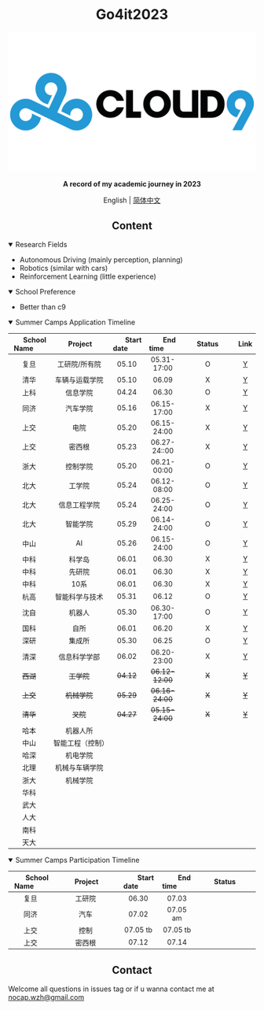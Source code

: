 
# <div align="center">Go4it2023</div>

<div align="center">
    <!-- an image which can properly describe this repository -->
    <!-- images are stored under .github/images -->
    <img src=".github/imgs/c9.png" width="600">
    <p><b>
        A record of my academic journey in 2023
    </b></p>

English | [简体中文](.github/README_cn.md)

</div>

## <div align="center">Content</div>

<details open>
<summary>Research Fields</summary>

- Autonomous Driving (mainly perception, planning)
- Robotics (similar with cars)
- Reinforcement Learning (little experience)
</details>

<details open>
<summary>School Preference</summary>

- Better than c9
</details>

<details open>
<summary>Summer Camps Application Timeline</summary>
<center>

|&nbsp;&nbsp;&nbsp;&nbsp;&nbsp;&nbsp;School Name&nbsp;&nbsp;&nbsp;&nbsp;&nbsp;&nbsp;|&nbsp;&nbsp;&nbsp;&nbsp;&nbsp;&nbsp;&nbsp;&nbsp;Project&nbsp;&nbsp;&nbsp;&nbsp;&nbsp;&nbsp;&nbsp;|&nbsp;&nbsp;&nbsp;&nbsp;&nbsp;&nbsp;&nbsp;Start date&nbsp;&nbsp;&nbsp;&nbsp;&nbsp;&nbsp;&nbsp;|&nbsp;&nbsp;&nbsp;&nbsp;&nbsp;&nbsp;&nbsp;End time&nbsp;&nbsp;&nbsp;&nbsp;&nbsp;&nbsp;&nbsp;|&nbsp;&nbsp;&nbsp;&nbsp;&nbsp;&nbsp;&nbsp;Status&nbsp;&nbsp;&nbsp;&nbsp;&nbsp;&nbsp;&nbsp;|Link|
|:-:|:-:|:-:|:-:|:-:|:-:|
|复旦|工研院/所有院|05.10|05.31-17:00|O|[Y](http://faet.fudan.edu.cn/7b/e8/c23815a490472/page.htm)|
|清华|车辆与运载学院|05.10|06.09|X|[Y](https://mp.weixin.qq.com/s/UeaEx0W6-lx-yO-Pac4I-Q)|
|上科|信息学院|04.24|06.30|O|[Y](https://sist.shanghaitech.edu.cn/2023/0424/c7339a1077054/page.htm)|
|同济|汽车学院|05.16|06.15-17:00|X|[Y](https://auto.tongji.edu.cn/info/1013/8999.htm)|
|上交|电院|05.20|06.15-24:00|X|[Y](https://mp.weixin.qq.com/s/IERz0GMemmwelCO2YLPMMw)|
|上交|密西根|05.23|06.27-24::00|X|[Y](https://www.ji.sjtu.edu.cn/cn/off-the-press-zh/2023-05-24/138602/)|
|浙大|控制学院|05.20|06.21-00:00|O|[Y](http://www.cse.zju.edu.cn/2023/0520/c39333a2759662/page.htm)|
|北大|工学院|05.24|06.12-08:00|O|[Y](https://www.coe.pku.edu.cn/graduate/notice/12117.html)|
|北大|信息工程学院|05.24|06.25-24:00|O|[Y](https://www.ece.pku.edu.cn/info/1027/2607.htm)|
|北大|智能学院|05.29|06.14-24:00|O|[Y](https://www.cis.pku.edu.cn/info/1034/2720.htm)|
|中山|AI|05.26|06.15-24:00|O|[Y](https://sai.sysu.edu.cn/teach/graduate/1409130.htm)|
|中科|科学岛|06.01|06.30|X|[Y](https://xly.ustc.edu.cn/news.php?newsid=932)|
|中科|先研院|06.01|06.30|X|[Y](https://xly.ustc.edu.cn/news.php?newsid=925)|
|中科|10系|06.01|06.30|X|[Y](https://xly.ustc.edu.cn/news.php?newsid=925)|
|杭高|智能科学与技术|05.31|06.12|O|[Y](http://hias.ucas.ac.cn/znkxyjs/info/1055/1565.htm)|
|沈自|机器人|05.30|06.30-17:00|O|[Y](http://www.sia.cas.cn/zpjy/yjsjy/zs/zsgg/202305/t20230530_6765083.html)|
|国科|自所|06.01|06.20|X|[Y](http://www.ia.cas.cn/yjsjy/zs/sszs/202306/t20230601_6766442.html)|
|深研|集成所|05.30|06.25|O|[Y](https://www.siat.ac.cn/jgsz2016/jgdh2016/kybm2016/jcs2016/zszl2020/202305/t20230529_6764116.html)|
|清深|信息科学学部|06.02|06.20-23:00|X|[Y](https://www.sigs.tsinghua.edu.cn/2023/0531/c120a63499/page.htm)|
|~~西湖~~|~~工学院~~|~~04.12~~|~~06.12-12:00~~|~~X~~|~~[Y](https://www.westlake.edu.cn/admissions_aid/shorttermprograms/tzgg/202304/t20230411_27260.shtml)~~|
|~~上交~~|~~机械学院~~|~~05.29~~|~~06.16-24:00~~|~~X~~|~~[Y](https://me.sjtu.edu.cn/YanJS/mainnotice/7148.html)~~|
|~~清华~~|~~叉院~~|~~04.27~~|~~05.15-24:00~~|~~X~~|~~[Y](https://mp.weixin.qq.com/s/cS3CcgjAWA8QdWwhxQhdtA)~~|
|哈本|机器人所|
|中山|智能工程（控制）|||||
|哈深|机电学院|
|北理|机械与车辆学院|
|浙大|机械学院|
|华科||
|武大||
|人大||
|南科||
|天大||


</center>
</details>

<details open>
<summary>Summer Camps Participation Timeline</summary>
<center>

|&nbsp;&nbsp;&nbsp;&nbsp;&nbsp;&nbsp;&nbsp;School Name&nbsp;&nbsp;&nbsp;&nbsp;&nbsp;&nbsp;&nbsp;|&nbsp;&nbsp;&nbsp;&nbsp;&nbsp;&nbsp;&nbsp;&nbsp;&nbsp;&nbsp;Project&nbsp;&nbsp;&nbsp;&nbsp;&nbsp;&nbsp;&nbsp;&nbsp;&nbsp;|&nbsp;&nbsp;&nbsp;&nbsp;&nbsp;&nbsp;&nbsp;&nbsp;Start date&nbsp;&nbsp;&nbsp;&nbsp;&nbsp;&nbsp;&nbsp;&nbsp;|&nbsp;&nbsp;&nbsp;&nbsp;&nbsp;&nbsp;&nbsp;&nbsp;End time&nbsp;&nbsp;&nbsp;&nbsp;&nbsp;&nbsp;&nbsp;&nbsp;|&nbsp;&nbsp;&nbsp;&nbsp;&nbsp;&nbsp;&nbsp;&nbsp;Status&nbsp;&nbsp;&nbsp;&nbsp;&nbsp;&nbsp;&nbsp;&nbsp;&nbsp;|
|:-:|:-:|:-:|:-:|:-:|
|复旦|工研院|06.30|07.03|
|同济|汽车|07.02|07.05 am||
|上交|控制|07.05 tb|07.05 tb||
|上交|密西根|07.12|07.14||




</center>
</details>


## <div align="center">Contact</div>
Welcome all questions in issues tag or if u wanna contact me at nocap.wzh@gmail.com
